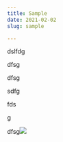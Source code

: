 ```yaml
---
title: Sample
date: 2021-02-02
slug: sample

---
```

dslfdg

dfsg

dfsg

sdfg

fds

g

dfsg![](/forestry-sidebar-settings.png)